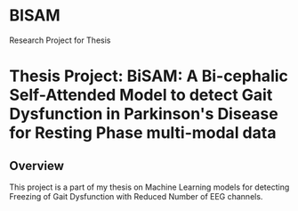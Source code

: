 # BISAM
Research Project for Thesis
# Thesis Project: BiSAM: A Bi-cephalic Self-Attended Model to detect Gait Dysfunction in Parkinson's Disease for Resting Phase multi-modal data

## Overview
This project is a part of my thesis on Machine Learning models for detecting Freezing of Gait Dysfunction with Reduced Number of EEG channels.
